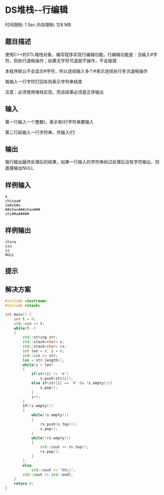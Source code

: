 # DS堆栈--行编辑

时间限制: 1 Sec  内存限制: 128 MB

## 题目描述
使用C++的STL堆栈对象，编写程序实现行编辑功能。行编辑功能是：当输入#字符，则执行退格操作；如果无字符可退就不操作，不会报错

本程序默认不会显示#字符，所以连续输入多个#表示连续执行多次退格操作

每输入一行字符打回车则表示字符串结束

注意：必须使用堆栈实现，而且结果必须是正序输出

## 输入
第一行输入一个整数t，表示有t行字符串要输入

第二行起输入一行字符串，共输入t行

## 输出
每行输出最终处理后的结果，如果一行输入的字符串经过处理后没有字符输出，则直接输出NULL

## 样例输入
```
4
chinaa#
sb#zb#u
##shen###zhen###
chi##a#####
```

## 样例输出
```
china
szu
sz
NULL
```

## 提示

## 解决方案

```c++
#include <iostream>
#include <stack>

int main() {
    int t = 0;
    std::cin >> t;
    while(t--)
    {
        std::string str;
        std::stack<char> s;
        std::stack<char> rs;
        int len = 0, i = 0;
        std::cin >> str;
        len = str.length();
        while(i < len)
        {
            if(str[i] != '#')
                s.push(str[i]);
            else if(str[i] == '#' && !s.empty()){
                s.pop();
            }
            i++;
        }
        if(!s.empty())
        {
            while(!s.empty())
            {
                rs.push(s.top());
                s.pop();
            }
            while(!rs.empty())
            {
                std::cout << rs.top();
                rs.pop();
            }
        }
        else
            std::cout << "NULL";
        std::cout << std::endl;
    }
    return 0;
}
```